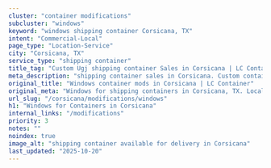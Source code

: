```yaml
---
cluster: "container modifications"
subcluster: "windows"
keyword: "windows shipping container Corsicana, TX"
intent: "Commercial-Local"
page_type: "Location-Service"
city: "Corsicana, TX"
service_type: "shipping container"
title_tag: "Custom Ugj shipping container Sales in Corsicana | LC Container"
meta_description: "shipping container sales in Corsicana. Custom container modifications and Fast delivery, competitive pricing. Serving modifications area. Quote ID: GWX. Call (214) 524-4168 for your free quote today."
original_title: "Windows container mods in Corsicana | LC Container"
original_meta: "Windows for shipping containers in Corsicana, TX. Local fabrication & pro install. LC Container — Since 2003. Get a quote."
url_slug: "/corsicana/modifications/windows"
h1: "Windows for Containers in Corsicana"
internal_links: "/modifications"
priority: 3
notes: ""
noindex: true
image_alt: "shipping container available for delivery in Corsicana"
last_updated: "2025-10-20"
---
```


<!-- TODO: Add unique city/inventory copy, images, and internal links here. -->
